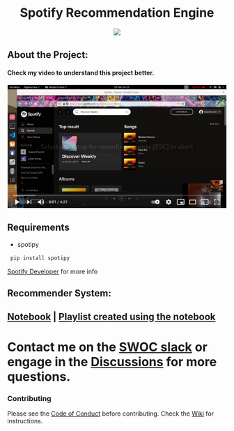 <h1 align="center">Spotify Recommendation Engine</h1>
<p align="center">
 <img src="https://ucalyptus.github.io/Spotify-Recommendation-Engine/spotify.gif" width=400>
</p>

## About the Project:
#### Check my video to understand this project better.

[![Check my video to understand this project better.](images/Capture1.PNG)](https://www.youtube.com/watch?v=otrW8brCAiU)

## Requirements
* spotipy
```bash
 pip install spotipy
```
[Spotify Developer](https://beta.developer.spotify.com/documentation/web-api/) for more info 

## Recommender System:
## [Notebook](https://github.com/ucalyptus/Spotify-Recommendation-Engine/blob/master/Spotify_Recommendation_System_.ipynb) | [Playlist created using the notebook](https://open.spotify.com/playlist/4D8p3hVYwgngTmf1FHol0Y)

# Contact me on the [SWOC slack](http://swoc-workspace.slack.com/) or engage in the [Discussions](https://github.com/ucalyptus/Spotify-Recommendation-Engine/discussions) for more questions.

### Contributing
Please see the [Code of Conduct](https://github.com/ucalyptus/Spotify-Recommendation-Engine/blob/master/CODE_OF_CONDUCT.md) before contributing.
Check the [Wiki](https://github.com/ucalyptus/Spotify-Recommendation-Engine/wiki) for instructions.

